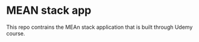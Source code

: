 # MEAN stack app

This repo contrains the MEAn stack application that is built through Udemy course.